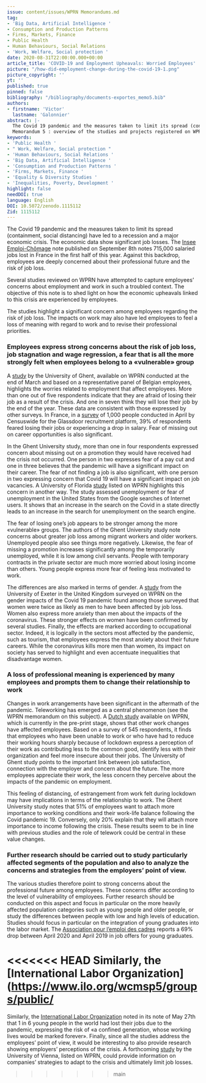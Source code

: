 ```yaml
---
issue: content/issues/WPRN Memorandums.md
tag:
- 'Big Data, Artificial Intelligence '
- Consumption and Production Patterns
- Firms, Markets, Finance
- Public Health
- Human Behaviours, Social Relations
- 'Work, Welfare, Social protection '
date: 2020-08-31T22:00:00.000+00:00
article_title: 'COVID-19 and Employment Upheavals: Worried Employees'
picture: "/how-did-employment-change-during-the-covid-19-1.png"
picture_copyright: ''
yt: ''
published: true
pinned: false
bibliography: "/bibliography/documents-exportes_memo5.bib"
authors:
- firstname: 'Victor'
  lastname: 'Galonnier'
abstract: |-
  The Covid 19 pandemic and the measures taken to limit its spread (containment, social distancing) have led to a recession and a major economic crisis. The economic data show significant job losses. The Insee Emploi-Chômage note published on September 8th notes 715,000 salaried jobs lost in France in the first half of this year. Against this backdrop, employees are deeply concerned about their professional future and the risk of job loss.
  Memorandum 5 : overview of the studies and projects registered on WPRN database
keywords:
- 'Public Health '
- " Work, Welfare, Social protection "
- 'Human Behaviours, Social Relations '
- 'Big Data, Artificial Intelligence '
- 'Consumption and Production Patterns '
- 'Firms, Markets, Finance '
- 'Equality & Diversity Studies '
- 'Inequalities, Poverty, Development '
highlight: false
needDOI: true
language: English
DOI: 10.5072/zenodo.1115112
Zid: 1115112
---
```

The Covid 19 pandemic and the measures taken to limit its spread (containment, social distancing) have led to a recession and a major economic crisis. The economic data show significant job losses. The [Insee Emploi-Chômage](https://infodujour.fr/wp-content/uploads/2020/09/note-de-conjoncture-8-setembre-2020.pdf) note published on September 8th notes 715,000 salaried jobs lost in France in the first half of this year. Against this backdrop, employees are deeply concerned about their professional future and the risk of job loss.

Several studies reviewed on WPRN have attempted to capture employees’ concerns about employment and work in such a troubled context. The objective of this note is to shed light on how the economic upheavals linked to this crisis are experienced by employees.

The studies highlight a significant concern among employees regarding the risk of job loss. The impacts on work may also have led employees to feel a loss of meaning with regard to work and to revise their professional priorities.

### Employees express strong concerns about the risk of job loss, job stagnation and wage regression, a fear that is all the more strongly felt when employees belong to a «vulnerable» group

A [study](https://wprn.org/item/460952 'wprn 460952') by the University of Ghent, available on WPRN conducted at the end of March and based on a representative panel of Belgian employees, highlights the worries related to employment that affect employees. More than one out of five respondents indicate that they are afraid of losing their job as a result of the crisis. And one in seven think they will lose their job by the end of the year. These data are consistent with those expressed by other surveys. In France, in a [survey](https://www.glassdoor.fr/blog/covid-enquete-peur-perte-emploi/) of 1,000 people conducted in April by Censuswide for the Glassdoor recruitment platform, 39% of respondents feared losing their jobs or experiencing a drop in salary. Fear of missing out on career opportunities is also significant.

In the Ghent University study, more than one in four respondents expressed concern about missing out on a promotion they would have received had the crisis not occurred. One person in two expresses fear of a pay cut and one in three believes that the pandemic will have a significant impact on their career. The fear of not finding a job is also significant, with one person in two expressing concern that Covid 19 will have a significant impact on job vacancies. A University of Florida [study](https://wprn.org/item/446152 'wprn 446152') listed on WPRN highlights this concern in another way. The study assessed unemployment or fear of unemployment in the United States from the Google searches of Internet users. It shows that an increase in the search on the Covid in a state directly leads to an increase in the search for unemployment on the search engine.

The fear of losing one’s job appears to be stronger among the more «vulnerable» groups. The authors of the Ghent University study note concerns about greater job loss among migrant workers and older workers. Unemployed people also see things more negatively. Likewise, the fear of missing a promotion increases significantly among the temporarily unemployed, while it is low among civil servants. People with temporary contracts in the private sector are much more worried about losing income than others. Young people express more fear of feeling less motivated to work.

The differences are also marked in terms of gender. A [study](https://wprn.org/item/472352 'wprn 472352') from the University of Exeter in the United Kingdom surveyed on WPRN on the gender impacts of the Covid 19 pandemic found among those surveyed that women were twice as likely as men to have been affected by job loss. Women also express more anxiety than men about the impacts of the coronavirus. These stronger effects on women have been confirmed by several studies. Finally, the effects are marked according to occupational sector. Indeed, it is logically in the sectors most affected by the pandemic, such as tourism, that employees express the most anxiety about their future careers. While the coronavirus kills more men than women, its impact on society has served to highlight and even accentuate inequalities that disadvantage women.

### A loss of professional meaning is experienced by many employees and prompts them to change their relationship to work

Changes in work arrangements have been significant in the aftermath of the pandemic. Teleworking has emerged as a central phenomenon (see the WPRN memorandum on this subject). A [Dutch study](https://wprn.org/item/479252 'wprn 479252') available on WPRN, which is currently in the pre-print stage, shows that other work changes have affected employees. Based on a survey of 545 respondents, it finds that employees who have been unable to work or who have had to reduce their working hours sharply because of lockdown express a perception of their work as contributing less to the common good, identify less with their organization and feel more insecure about their jobs. The University of Ghent study points to the important link between job satisfaction, connection with the employer and concern about the future. The more employees appreciate their work, the less concern they perceive about the impacts of the pandemic on employment.

This feeling of distancing, of estrangement from work felt during lockdown may have implications in terms of the relationship to work. The Ghent University study notes that 51% of employees want to attach more importance to working conditions and their work-life balance following the Covid pandemic 19. Conversely, only 20% explain that they will attach more importance to income following the crisis. These results seem to be in line with previous studies and the role of telework could be central in these value changes.

### Further research should be carried out to study particularly affected segments of the population and also to analyze the concerns and strategies from the employers’ point of view.

The various studies therefore point to strong concerns about the professional future among employees. These concerns differ according to the level of vulnerability of employees. Further research should be conducted on this aspect and focus in particular on the more heavily affected population categories such as young people and older people, or study the differences between people with low and high levels of education. Studies should focus in particular on the integration of young graduates into the labor market. The [Association pour l’emploi des cadres](https://corporate.apec.fr/home/espace-medias/covid-19-et-insertion-profession.html) reports a 69% drop between April 2020 and April 2019 in job offers for young graduates.

<<<<<<< HEAD
Similarly, the [International Labor Organization](https://www.ilo.org/wcmsp5/groups/public/
=======
Similarly, the [International Labor Organization](https://www.ilo.org/wcmsp5/groups/public/---dgreports/---dcomm/documents/briefingnote/wcms_745964.pdf) noted in its note of May 27th that 1 in 6 young people in the world had lost their jobs due to the pandemic, expressing the risk of «a confined generation, whose working lives would be marked forever». Finally, since all the studies address the employees’ point of view, it would be interesting to also provide research showing employers’ perceptions of the crisis. A forthcoming [study](https://wprn.org/item/410352 'wprn 410352') by the University of Vienna, listed on WPRN, could provide information on companies’ strategies to adapt to the crisis and ultimately limit job losses.
>>>>>>> main
